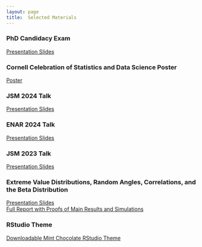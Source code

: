 ```yaml
---
layout: page
title:  Selected Materials
---
```

### PhD Candidacy Exam
[Presentation Slides](assets/img/A_Exam.pdf) <br>

### Cornell Celebration of Statistics and Data Science Poster
[Poster](assets/img/prolongposter.pdf) <br>

### JSM 2024 Talk 
[Presentation Slides](assets/img/PROLONG_jsm24.pdf) <br>

### ENAR 2024 Talk
[Presentation Slides](assets/img/ENAR24_PROLONG.pdf) <br>

### JSM 2023 Talk
[Presentation Slides](assets/img/PROLONG_jsm2023.pdf) <br>

### Extreme Value Distributions, Random Angles, Correlations, and the Beta Distribution
[Presentation Slides](assets/img/EVD_Angles_noproofs.pdf) <br>
[Full Report with Proofs of Main Results and Simulations](assets/img/EVD_report.pdf) <br>

### RStudio Theme

[Downloadable Mint Chocolate RStudio Theme](assets/img/MintChoc.rstheme) <br>
